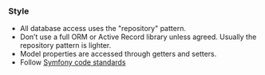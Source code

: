 
### Style

* All database access uses the "repository" pattern.
* Don’t use a full ORM or Active Record library unless agreed. Usually the repository pattern is lighter.
* Model properties are accessed through getters and setters.
* Follow [Symfony code standards](https://symfony.com/doc/current/contributing/code/standards.html)
